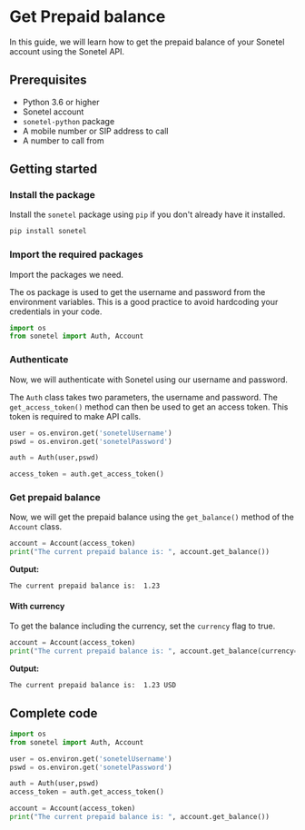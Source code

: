 # Get Prepaid balance

In this guide, we will learn how to get the prepaid balance of your Sonetel account using the Sonetel API.

## Prerequisites

- Python 3.6 or higher
- Sonetel account
- `sonetel-python` package
- A mobile number or SIP address to call
- A number to call from

## Getting started

### Install the package

Install the `sonetel` package using `pip` if you don't already have it installed.
```bash
pip install sonetel
```

### Import the required packages

Import the packages we need.

The os package is used to get the username and password from the environment variables. This is a good practice to avoid hardcoding your credentials in your code.

```python
import os
from sonetel import Auth, Account
```

### Authenticate

Now, we will authenticate with Sonetel using our username and password.

The `Auth` class takes two parameters, the username and password. The `get_access_token()` method can then be used to get an access token. This token is required to make API calls.


```python
user = os.environ.get('sonetelUsername')
pswd = os.environ.get('sonetelPassword')

auth = Auth(user,pswd)

access_token = auth.get_access_token()
```

### Get prepaid balance

Now, we will get the prepaid balance using the `get_balance()` method of the `Account` class.

```python
account = Account(access_token)
print("The current prepaid balance is: ", account.get_balance())
```

**Output:**
```
The current prepaid balance is:  1.23
```

#### With currency
To get the balance including the currency, set the `currency` flag to true.

```python
account = Account(access_token)
print("The current prepaid balance is: ", account.get_balance(currency=True))
```

**Output:**
```
The current prepaid balance is:  1.23 USD
```

## Complete code

```python
import os
from sonetel import Auth, Account

user = os.environ.get('sonetelUsername')
pswd = os.environ.get('sonetelPassword')

auth = Auth(user,pswd)
access_token = auth.get_access_token()

account = Account(access_token)
print("The current prepaid balance is: ", account.get_balance())
```